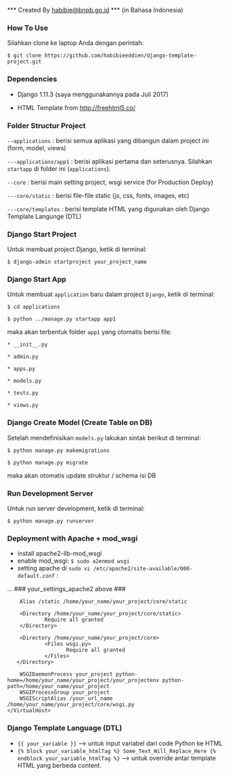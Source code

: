 *** Created By habibie@bnpb.go.id *** (in Bahasa Indonesia)

### How To Use ###

Silahkan clone ke laptop Anda dengan perintah:

`$ git clone https://github.com/habibieeddien/django-template-project.git`

### Dependencies ###

* Django 1.11.3 (saya menggunakannya pada Juli 2017)

* HTML Template from http://freehtml5.co/

### Folder Structur Project ###

`--applications` : berisi semua aplikasi yang dibangun dalam project ini (form, model, views)

`---applications/app1` : berisi aplikasi pertama dan seterusnya. Silahkan `startapp` di folder ini (`applications`).

`--core` : berisi main setting project, wsgi service (for Production Deploy)

`---core/static` : berisi file-file static (js, css, fonts, images, etc)

`---core/templates` : berisi template HTML yang digunakan oleh Django Template Langunge (DTL)

### Django Start Project ###

Untuk membuat project Django, ketik di terminal:

`$ django-admin startproject your_project_name`


### Django Start App ###

Untuk membuat `application` baru dalam project `Django`, ketik di terminal:

`$ cd applications`

`$ python ../manage.py startapp app1`

maka akan terbentuk folder `app1` yang otomatis berisi file:

    * __init__.py

    * admin.py

    * apps.py

    * models.py

    * tests.py

    * views.py

### Django Create Model (Create Table on DB) ###

Setelah mendefinisikan `models.py` lakukan sintak berikut di terminal:

`$ python manage.py makemigrations`

`$ python manage.py migrate`

maka akan otomatis update struktur / schema isi DB

### Run Development Server ###

Untuk run server development, ketik di terminal:

`$ python manage.py runserver`

### Deployment with Apache + mod_wsgi ###

* install apache2-lib-mod_wsgi
* enable mod_wsgi: `$ sudo a2enmod wsgi`
* setting apache di `sudo vi /etc/apache2/site-available/000-default.conf` :

<apache-script>
    <VirtualHost *:80>
        ... ### your_settings_apache2 above ###
        
        Alias /static /home/your_name/your_project/core/static
        
        <Directory /home/your_name/your_project/core/static>
                Require all granted
        </Directory>

        <Directory /home/your_name/your_project/core>
                <Files wsgi.py>
                       Require all granted
                </Files>
       </Directory>

        WSGIDaemonProcess your_project python-home=/home/your_name/your_project/your_projectenv python-path=/home/your_name/your_project
        WSGIProcessGroup your_project
        WSGIScriptAlias /your_url_name /home/your_name/your_project/core/wsgi.py
    </VirtualHost>
</apache-script>

### Django Template Language (DTL) ###

* `{{ your_variable }}` --> untuk input variabel dari code Python ke HTML
* `{% block your_variable_htmlTag %} Some_Text_Will_Replace_Here {% endblock your_variable_htmlTag %}` --> untuk override antar template HTML yang berbeda content.